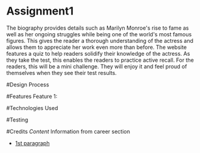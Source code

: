 # Assignment1
 The biography provides details such as Marilyn Monroe's rise to fame as well as her ongoing struggles while being one of the world's most famous figures. This gives the reader a thorough understanding of the actress and allows them to appreciate her work even more than before. The website features a quiz to help readers solidify their knowledge of the actress. As they take the test, this enables the readers to practice active recall. For the readers, this will be a mini challenge. They will enjoy it and feel proud of themselves when they see their test results.

 #Design Process

 #Features 
 Feature 1: 

 #Technologies Used

 #Testing 

 #Credits 
 _Content_
 Information from career section
 - [1st paragraph](https://www.liveabout.com/marilyn-monroe-1779827)
   
